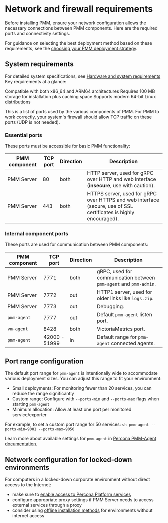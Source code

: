 # Network and firewall requirements

Before installing PMM, ensure your network configuration allows the necessary connections between PMM components. Here are the required ports and connectivity settings.

For guidance on selecting the best deployment method based on these requirements, see the [choosing your PMM deployment strategy](../plan-pmm-installation/choose-deployment.md).

## System requirements

For detailed system specifications, see [Hardware and system requirements](../plan-pmm-installation/hardware_and_system.md)
Key requirements at a glance:

Compatible with both x86_64 and ARM64 architectures
Requires 100 MB storage for installation plus caching space
Supports modern 64-bit Linux distributions


This is a list of ports used by the various components of PMM. For PMM to work correctly, your system's firewall should allow TCP traffic on these ports (UDP is not needed).

### Essential ports
These ports must be accessible for basic PMM functionality:

| PMM component | TCP port      | Direction     | Description
|---------------|---------------|---------------|------------------------------------------------------------------------------------------
| PMM Server    |   80          | both          | HTTP server, used for gRPC over HTTP and web interface (**insecure**, use with caution).
| PMM Server    |  443          | both          | HTTPS server, used for gRPC over HTTPS and web interface (secure, use of SSL certificates is highly encouraged).

### Internal component ports 
These ports are used for communication between PMM components:

| PMM component | TCP port      | Direction     | Description
|---------------|---------------|---------------|-----------------------------------------------------------------
| PMM Server    | 7771          | both          | gRPC, used for communication between `pmm-agent` and `pmm-admin`.
| PMM Server    | 7772          | out           | HTTP1 server, used for older links like `logs.zip`.
| PMM Server    | 7773          | out           | Debugging.
| `pmm-agent`   | 7777          | out           | Default `pmm-agent` listen port.
| `vm-agent`    | 8428          | both          | VictoriaMetrics port.
| `pmm-agent`   | 42000 - 51999 | in            | Default range for `pmm-agent` connected agents.

## Port range configuration

The default port range for `pmm-agent` is intentionally wide to accommodate various deployment sizes. You can adjust this range to fit your environment:

- Small deployments: For monitoring fewer than 20 services, you can reduce the range significantly
- Custom range: Configure with `--ports-min` and `--ports-max` flags when starting `pmm-agent`
- Minimum allocation: Allow at least one port per monitored service/exporter

For example, to set a custom port range for 50 services:
    ```sh
    pmm-agent --ports-min=9001 --ports-max=9050
    ```

Learn more about available settings for `pmm-agent` in [Percona PMM-Agent documentation](../../use/commands/pmm-agent.md).

## Network configuration for locked-down environments

For computers in a locked-down corporate environment without direct access to the Internet:

 - make sure to [enable access to Percona Platform services](https://docs.percona.com/percona-platform/network.html)
 - configure appropriate proxy settings if PMM Server needs to access external services through a proxy
 - consider using [offline installation methods](../install-pmm-server/deployment-options/docker/isolated_hosts.md) for environments without internet access
